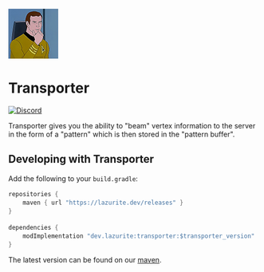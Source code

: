 ![](src/main/resources/icon.png)

# Transporter
[![Discord](https://discordapp.com/api/guilds/719662192601071747/widget.png?style=shield)](https://discord.gg/NNPPHN7b3P)

Transporter gives you the ability to "beam" vertex information to the server in the form of a "pattern" which is then stored in the "pattern buffer".

## Developing with Transporter
Add the following to your `build.gradle`:
```java
repositories {
    maven { url "https://lazurite.dev/releases" }
}
        
dependencies {
    modImplementation "dev.lazurite:transporter:$transporter_version"
}
```
The latest version can be found on our [maven](https://lazurite.dev/maven/releases/dev/lazurite/transporter).
